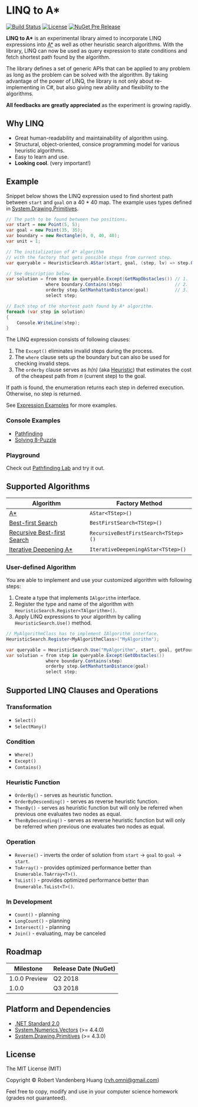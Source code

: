 # LINQ to A\*

[![Build Status](https://travis-ci.org/rvhuang/linq-to-astar.svg?branch=master)](https://travis-ci.org/rvhuang/linq-to-astar) [![License](https://img.shields.io/badge/license-MIT-blue.svg)](https://github.com/rvhuang/linq-to-astar/blob/master/LICENSE) 
[![NuGet Pre Release](https://img.shields.io/nuget/vpre/linq-to-astar.svg)](https://www.nuget.org/packages/linq-to-astar/)

**LINQ to A\*** is an experimental library aimed to incorporate LINQ expressions into [A\*](https://en.wikipedia.org/wiki/A*_search_algorithm) as well as other heuristic search algorithms. With the library, LINQ can now be used as query expression to state conditions and fetch shortest path found by the algorithm.

The library defines a set of generic APIs that can be applied to any problem as long as the problem can be solved with the algorithm. By taking advantage of the power of LINQ, the library is not only about re-implementing in C#, but also giving new ability and flexibility to the algorithms.

**All feedbacks are greatly appreciated** as the experiment is growing rapidly.

## Why LINQ

* Great human-readability and maintainability of algorithm using.
* Structural, object-oriented, consice programming model for various heuristic algorithms.
* Easy to learn and use.
* **Looking cool**. (very important!)

## Example

Snippet below shows the LINQ expression used to find shortest path between `start` and `goal` on a 40 \* 40 map. The example uses types defined in [System.Drawing.Primitives](https://www.nuget.org/packages/System.Drawing.Primitives/). 

```csharp
// The path to be found between two positions.
var start = new Point(5, 5);
var goal = new Point(35, 35);
var boundary = new Rectangle(0, 0, 40, 40);
var unit = 1;

// The initialization of A* algorithm
// with the factory that gets possible steps from current step.
var queryable = HeuristicSearch.AStar(start, goal, (step, lv) => step.GetFourDirections(unit));

// See description below.
var solution = from step in queryable.Except(GetMapObstacles()) // 1.
               where boundary.Contains(step)                    // 2.
               orderby step.GetManhattanDistance(goal)          // 3.
               select step;

// Each step of the shortest path found by A* algorithm.
foreach (var step in solution)
{
    Console.WriteLine(step);
}
```

The LINQ expression consists of following clauses:

1. The `Except()` eliminates invalid steps during the process.
2. The `where` clause sets up the boundary but can also be used for checking invalid steps.
3. The `orderby` clause serves as *h(n)* (aka [Heuristic](https://en.wikipedia.org/wiki/Heuristic)) that estimates the cost of the cheapest path from *n* (current step) to the goal.

If path is found, the enumeration returns each step in deferred execution. Otherwise, no step is returned.

See [Expression Examples](docs/Expression-Examples.md) for more examples.

### Console Examples

* [Pathfinding](src/Heuristic.Linq.Example.PathFinding/) 
* [Solving 8-Puzzle](src/Heuristic.Linq.Example.EightPuzzle/)

### Playground

Check out [Pathfinding Lab](https://pathfinding-lab.azurewebsites.net/) and try it out.

## Supported Algorithms

|Algorithm|Factory Method|
|----------|----------|
|[A\*](https://en.wikipedia.org/wiki/A*_search_algorithm)|`AStar<TStep>()`|
|[Best-first Search](https://en.wikipedia.org/wiki/Best-first_search)|`BestFirstSearch<TStep>()`|
|[Recursive Best-first Search](http://cs.gettysburg.edu/~tneller/papers/talks/RBFS_Example.htm)|`RecursiveBestFirstSearch<TStep>()`|
|[Iterative Deepening A\*](https://en.wikipedia.org/wiki/Iterative_deepening_A*)|`IterativeDeepeningAStar<TStep>()`|

### User-defined Algorithm

You are able to implement and use your customized algorithm with following steps:

1. Create a type that implements `IAlgorithm` interface.
2. Register the type and name of the algorithm with `HeuristicSearch.Register<TAlgorithm>()`.
3. Apply LINQ expressions to your algorithm by calling `HeuristicSearch.Use()` method.

```csharp
// MyAlgorithmClass has to implement IAlgorithm interface.
HeuristicSearch.Register<MyAlgorithmClass>("MyAlgorithm");

var queryable = HeuristicSearch.Use("MyAlgorithm", start, goal, getFourDirections);
var solution = from step in queryable.Except(GetObstacles())
               where boundary.Contains(step)
               orderby step.GetManhattanDistance(goal)
               select step;
```

## Supported LINQ Clauses and Operations

### Transformation

* `Select()`
* `SelectMany()`

### Condition

* `Where()`
* `Except()`
* `Contains()`

### Heuristic Function 

* `OrderBy()` - serves as heuristic function.
* `OrderByDescending()` - serves as reverse heuristic function.
* `ThenBy()` - serves as heuristic function but will only be referred when previous one evaluates two nodes as equal.
* `ThenByDescending()` - serves as reverse heuristic function but will only be referred when previous one evaluates two nodes as equal.

### Operation

* `Reverse()` - inverts the order of solution from `start` -> `goal` to `goal` -> `start`.
* `ToArray()` - provides optimized performance better than `Enumerable.ToArray<T>()`.
* `ToList()` - provides optimized performance better than `Enumerable.ToList<T>()`.

### In Development

* `Count()` - planning
* `LongCount()` - planning
* `Intersect()` - planning
* `Join()` - evaluating, may be canceled

## Roadmap

|Milestone|Release Date (NuGet)|
|----------|----------|
|1.0.0 Preview|Q2 2018|
|1.0.0|Q3 2018|

## Platform and Dependencies

* [.NET Standard 2.0](https://docs.microsoft.com/en-us/dotnet/api/?view=netstandard-2.0)
* [System.Numerics.Vectors](https://www.nuget.org/packages/System.Numerics.Vectors/) (>= 4.4.0)
* [System.Drawing.Primitives](https://www.nuget.org/packages/System.Drawing.Primitives/) (>= 4.3.0)

## License

The MIT License (MIT)

Copyright © Robert Vandenberg Huang ([rvh.omni@gmail.com](mailto:rvh.omni@gmail.com))

Feel free to copy, modify and use in your computer science homework (grades not guaranteed).
